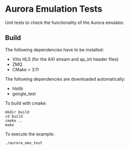 # Aurora Emulation Tests

Unit tests to check the functionality of the Aurora emulator.

## Build

The following dependencies have to be installed:

- Vitis HLS (for the AXI stream and ap_int header files)
- ZMQ
- CMake > 3.11

The following dependencies are downloaded automatically:

- hlslib
- google_test


To build with cmake:

    mkdir build
    cd build
    cmake ..
    make

To execute the example:

    ./aurora_emu_test